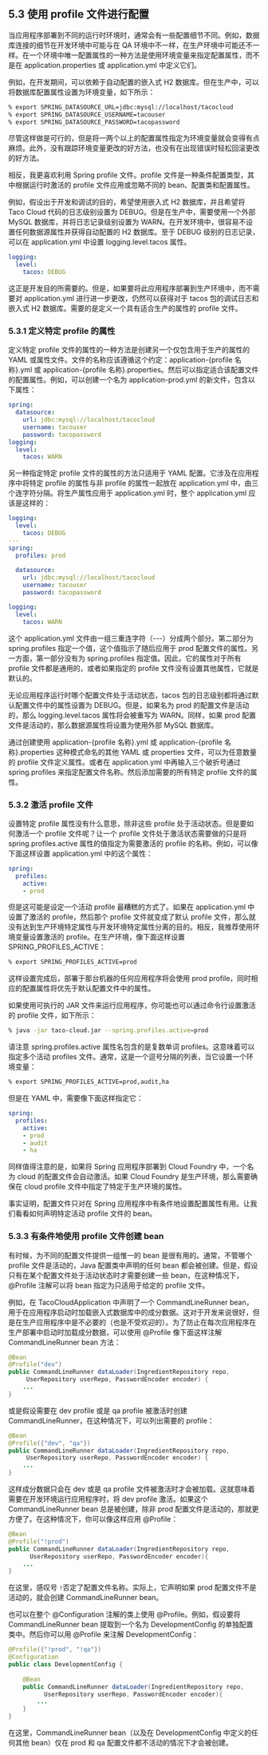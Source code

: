 ## 5.3 使用 profile 文件进行配置

当应用程序部署到不同的运行时环境时，通常会有一些配置细节不同。例如，数据库连接的细节在开发环境中可能与在 QA 环境中不一样，在生产环境中可能还不一样。在一个环境中唯一配置属性的一种方法是使用环境变量来指定配置属性，而不是在 application.properties 或 application.yml 中定义它们。

例如，在开发期间，可以依赖于自动配置的嵌入式 H2 数据库。但在生产中，可以将数据库配置属性设置为环境变量，如下所示：

```bash
% export SPRING_DATASOURCE_URL=jdbc:mysql://localhost/tacocloud
% export SPRING_DATASOURCE_USERNAME=tacouser
% export SPRING_DATASOURCE_PASSWORD=tacopassword
```

尽管这样做是可行的，但是将一两个以上的配置属性指定为环境变量就会变得有点麻烦。此外，没有跟踪环境变量更改的好方法，也没有在出现错误时轻松回滚更改的好方法。

相反，我更喜欢利用 Spring profile 文件。profile 文件是一种条件配置类型，其中根据运行时激活的 profile 文件应用或忽略不同的 bean、配置类和配置属性。

例如，假设出于开发和调试的目的，希望使用嵌入式 H2 数据库，并且希望将 Taco Cloud 代码的日志级别设置为 DEBUG。但是在生产中，需要使用一个外部 MySQL 数据库，并将日志记录级别设置为 WARN。在开发环境中，很容易不设置任何数据源属性并获得自动配置的 H2 数据库。至于 DEBUG 级别的日志记录，可以在 application.yml 中设置 logging.level.tacos 属性。

```yaml
logging:
  level:
    tacos: DEBUG
```

这正是开发目的所需要的。但是，如果要将此应用程序部署到生产环境中，而不需要对 application.yml 进行进一步更改，仍然可以获得对于 tacos 包的调试日志和嵌入式 H2 数据库。需要的是定义一个具有适合生产的属性的 profile 文件。

### 5.3.1 定义特定 profile 的属性

定义特定 profile 文件的属性的一种方法是创建另一个仅包含用于生产的属性的 YAML 或属性文件。文件的名称应该遵循这个约定：application-{profile 名称}.yml 或 application-{profile 名称}.properties。然后可以指定适合该配置文件的配置属性。例如，可以创建一个名为 application-prod.yml 的新文件，包含以下属性：

```yaml
spring:
  datasource:
    url: jdbc:mysql://localhost/tacocloud
    username: tacouser
    password: tacopassword
logging:
  level:
    tacos: WARN
```

另一种指定特定 profile 文件的属性的方法只适用于 YAML 配置。它涉及在应用程序中将特定 profile 的属性与非 profile 的属性一起放在 application.yml 中，由三个连字符分隔。将生产属性应用于 application.yml 时，整个 application.yml 应该是这样的：

```yaml
logging:
  level:
    tacos: DEBUG
---
spring:
  profiles: prod
  
  datasource:
    url: jdbc:mysql://localhost/tacocloud
    username: tacouser
    password: tacopassword

logging:
  level:
    tacos: WARN
```

这个 application.yml 文件由一组三重连字符（---）分成两个部分。第二部分为 spring.profiles 指定一个值，这个值指示了随后应用于 prod 配置文件的属性。另一方面，第一部分没有为 spring.profiles 指定值。因此，它的属性对于所有 profile 文件都是通用的，或者如果指定的 profile 文件没有设置其他属性，它就是默认的。

无论应用程序运行时哪个配置文件处于活动状态，tacos 包的日志级别都将通过默认配置文件中的属性设置为 DEBUG。但是，如果名为 prod 的配置文件是活动的，那么 logging.level.tacos 属性将会被重写为 WARN。同样，如果 prod 配置文件是活动的，那么数据源属性将设置为使用外部 MySQL 数据库。

通过创建使用 application-{profile 名称}.yml 或 application-{profile 名称}.properties 这种模式命名的其他 YAML 或 properties 文件，可以为任意数量的 profile 文件定义属性。或者在 application.yml 中再输入三个破折号通过 spring.profiles 来指定配置文件名称。然后添加需要的所有特定 profile 文件的属性。

### 5.3.2 激活 profile 文件

设置特定 profile 属性没有什么意思，除非这些 profile 处于活动状态。但是要如何激活一个 profile 文件呢？让一个 profile 文件处于激活状态需要做的只是将 spring.profiles.active 属性的值指定为需要激活的 profile 的名称。例如，可以像下面这样设置 application.yml 中的这个属性：

```yaml
spring:
  profiles:
    active:
    - prod
```

但是这可能是设定一个活动 profile 最糟糕的方式了。如果在 application.yml 中设置了激活的 profile，然后那个 profile 文件就变成了默认 profile 文件，那么就没有达到生产环境特定属性与开发环境特定属性分离的目的。相反，我推荐使用环境变量设置激活的 profile。在生产环境，像下面这样设置 SPRING_PROFILES_ACTIVE：

```bash
% export SPRING_PROFILES_ACTIVE=prod
```

这样设置完成后，部署于那台机器的任何应用程序将会使用 prod profile，同时相应的配置属性将优先于默认配置文件中的属性。

如果使用可执行的 JAR 文件来运行应用程序，你可能也可以通过命令行设置激活的 profile 文件，如下所示：

```bash
% java -jar taco-cloud.jar --spring.profiles.active=prod
```

请注意 spring.profiles.active 属性名包含的是复数单词 profiles。这意味着可以指定多个活动 profiles 文件。通常，这是一个逗号分隔的列表，当它设置一个环境变量：

```bash
% export SPRING_PROFILES_ACTIVE=prod,audit,ha
```

但是在 YAML 中，需要像下面这样指定它：

```yaml
spring:
  profiles:
    active:
    - prod
    - audit
    - ha
```

同样值得注意的是，如果将 Spring 应用程序部署到 Cloud Foundry 中，一个名为 cloud 的配置文件会自动激活。如果 Cloud Foundry 是生产环境，那么需要确保在 cloud profile 文件中指定了特定于生产环境的属性。

事实证明，配置文件只对在 Spring 应用程序中有条件地设置配置属性有用。让我们看看如何声明特定活动 profile 文件的 bean。

### 5.3.3 有条件地使用 profile 文件创建 bean

有时候，为不同的配置文件提供一组惟一的 bean 是很有用的。通常，不管哪个 profile 文件是活动的，Java 配置类中声明的任何 bean 都会被创建。但是，假设只有在某个配置文件处于活动状态时才需要创建一些 bean，在这种情况下，@Profile 注解可以将 bean 指定为只适用于给定的 profile 文件。

例如，在 TacoCloudApplication 中声明了一个 CommandLineRunner bean，用于在应用程序启动时加载嵌入式数据库中的成分数据。这对于开发来说很好，但是在生产应用程序中是不必要的（也是不受欢迎的）。为了防止在每次应用程序在生产部署中启动时加载成分数据，可以使用 @Profile 像下面这样注解 CommandLineRunner bean 方法：

```java
@Bean
@Profile("dev")
public CommandLineRunner dataLoader(IngredientRepository repo,
     UserRepository userRepo, PasswordEncoder encoder) {
    ...
}
```

或是假设需要在 dev profile 或是 qa profile 被激活时创建 CommandLineRunner，在这种情况下，可以列出需要的 profile：

```java
@Bean
@Profile({"dev", "qa"})
public CommandLineRunner dataLoader(IngredientRepository repo,
     UserRepository userRepo, PasswordEncoder encoder) {
    ...
}
```

这样成分数据只会在 dev 或是 qa profile 文件被激活时才会被加载。这就意味着需要在开发环境运行应用程序时，将 dev profile 激活。如果这个 CommandLineRunner bean 总是被创建，除非 prod 配置文件是活动的，那就更方便了。在这种情况下，你可以像这样应用 @Profile：

```java
@Bean
@Profile("!prod")
public CommandLineRunner dataLoader(IngredientRepository repo, 
      UserRepository userRepo, PasswordEncoder encoder){
    ...
}
```

在这里，感叹号 `!`否定了配置文件名称。实际上，它声明如果 prod 配置文件不是活动的，就会创建 CommandLineRunner bean。

也可以在整个 @Configuration 注解的类上使用 @Profile。例如，假设要将 CommandLineRunner bean 提取到一个名为 DevelopmentConfig 的单独配置类中。然后你可以用 @Profile 来注解 DevelopmentConfig：

```java
@Profile({"!prod", "!qa"})
@Configuration
public class DevelopmentConfig {
    
    @Bean
    public CommandLineRunner dataLoader(IngredientRepository repo,
          UserRepository userRepo, PasswordEncoder encoder){
        ...
    }
}
```

在这里，CommandLineRunner bean（以及在 DevelopmentConfig 中定义的任何其他 bean）仅在 prod 和 qa 配置文件都不活动的情况下才会被创建。